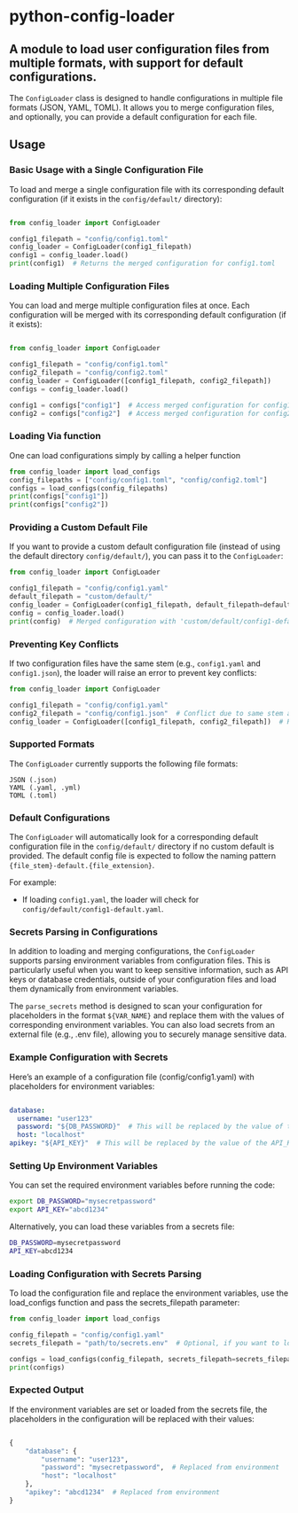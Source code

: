 # python-config-loader
## A module to load user configuration files from multiple formats, with support for default configurations.

The `ConfigLoader` class is designed to handle configurations in multiple file formats (JSON, YAML, TOML). It allows you to merge configuration files, and optionally, you can provide a default configuration for each file.

## Usage
### Basic Usage with a Single Configuration File

To load and merge a single configuration file with its corresponding default configuration (if it exists in the `config/default/` directory):

```python

from config_loader import ConfigLoader

config1_filepath = "config/config1.toml"
config_loader = ConfigLoader(config1_filepath)
config1 = config_loader.load()
print(config1)  # Returns the merged configuration for config1.toml
```

### Loading Multiple Configuration Files

You can load and merge multiple configuration files at once. Each configuration will be merged with its corresponding default configuration (if it exists):

```python

from config_loader import ConfigLoader

config1_filepath = "config/config1.toml"
config2_filepath = "config/config2.toml"
config_loader = ConfigLoader([config1_filepath, config2_filepath])
configs = config_loader.load()

config1 = configs["config1"]  # Access merged configuration for config1.toml
config2 = configs["config2"]  # Access merged configuration for config2.toml
```
### Loading Via function
One can load configurations simply by calling a helper function
```python
from config_loader import load_configs
config_filepaths = ["config/config1.toml", "config/config2.toml"]
configs = load_configs(config_filepaths)
print(configs["config1"])
print(configs["config2"])
```

### Providing a Custom Default File

If you want to provide a custom default configuration file (instead of using the default directory `config/default/`), you can pass it to the `ConfigLoader`:

```python
from config_loader import ConfigLoader

config1_filepath = "config/config1.yaml"
default_filepath = "custom/default/"
config_loader = ConfigLoader(config1_filepath, default_filepath=default_filepath)
config = config_loader.load()
print(config)  # Merged configuration with 'custom/default/config1-default.yaml'
```

### Preventing Key Conflicts

If two configuration files have the same stem (e.g., `config1.yaml` and `config1.json`), the loader will raise an error to prevent key conflicts:

```python
from config_loader import ConfigLoader

config1_filepath = "config/config1.yaml"
config2_filepath = "config/config1.json"  # Conflict due to same stem as config1.yaml
config_loader = ConfigLoader([config1_filepath, config2_filepath])  # Raises DuplicateConfigKeyError
```

### Supported Formats

The `ConfigLoader` currently supports the following file formats:

    JSON (.json)
    YAML (.yaml, .yml)
    TOML (.toml)

### Default Configurations

The `ConfigLoader` will automatically look for a corresponding default configuration file in the `config/default/` directory if no custom default is provided. The default config file is expected to follow the naming pattern `{file_stem}-default.{file_extension}`.

For example:

- If loading `config1.yaml`, the loader will check for `config/default/config1-default.yaml`.

### Secrets Parsing in Configurations

In addition to loading and merging configurations, the `ConfigLoader` supports parsing environment variables from configuration files. This is particularly useful when you want to keep sensitive information, such as API keys or database credentials, outside of your configuration files and load them dynamically from environment variables.

The `parse_secrets` method is designed to scan your configuration for placeholders in the format `${VAR_NAME}` and replace them with the values of corresponding environment variables. You can also load secrets from an external file (e.g., .env file), allowing you to securely manage sensitive data.

### Example Configuration with Secrets

Here’s an example of a configuration file (config/config1.yaml) with placeholders for environment variables:

```yaml

database:
  username: "user123"
  password: "${DB_PASSWORD}"  # This will be replaced by the value of the DB_PASSWORD environment variable
  host: "localhost"
apikey: "${API_KEY}"  # This will be replaced by the value of the API_KEY environment variable
```

### Setting Up Environment Variables

You can set the required environment variables before running the code:

```bash
export DB_PASSWORD="mysecretpassword"
export API_KEY="abcd1234"
```

Alternatively, you can load these variables from a secrets file:

```bash
DB_PASSWORD=mysecretpassword
API_KEY=abcd1234
```
### Loading Configuration with Secrets Parsing

To load the configuration file and replace the environment variables, use the load_configs function and pass the secrets_filepath parameter:

```python
from config_loader import load_configs

config_filepath = "config/config1.yaml"
secrets_filepath = "path/to/secrets.env"  # Optional, if you want to load secrets from a file

configs = load_configs(config_filepath, secrets_filepath=secrets_filepath)
print(configs)
```
### Expected Output

If the environment variables are set or loaded from the secrets file, the placeholders in the configuration will be replaced with their values:

```python

{
    "database": {
        "username": "user123",
        "password": "mysecretpassword",  # Replaced from environment
        "host": "localhost"
    },
    "apikey": "abcd1234"  # Replaced from environment
}
```